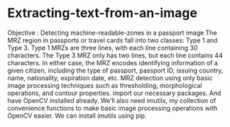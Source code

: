 # Extracting-text-from-an-image
Objective : Detecting machine-readable-zones in a passport image
The MRZ region in passports or travel cards fall into two classes: 
Type 1 and Type 3. Type 1 MRZs are three lines, with each line containing 30 characters. 
The Type 3 MRZ only has two lines, but each line contains 44 characters. 
In either case, the MRZ encodes identifying information of a given citizen, including the type of passport, passport ID, issuing country, name, nationality, expiration date, etc.
MRZ detection using only basic image processing techniques such as thresholding, morphological operations, and contour properties. 
import our necessary packages. And have OpenCV installed already. We’ll also need imutils, my collection of convenience functions to make basic image processing operations with OpenCV easier. We can install imutils  using pip.
